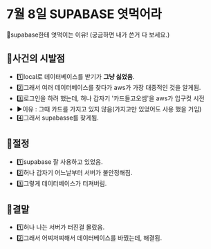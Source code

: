 # 7월 8일 SUPABASE 엿먹어라
🖕supabase한테 엿먹이는 이유! (궁금하면 내가 쓴거 다 보세요.)

## 🔳사건의 시발점
- 1️⃣local로 데이터베이스를 받기가 **그냥 싫었음**.
- 2️⃣그래서 여러 데이터베이스를 찾다가 aws가 가장 대중적인 것을 알게됨.
- 3️⃣로그인을 하려 했는데, 허나 갑자기 '카드들고오셈'을 aws가 입구컷 시전
- ▶️이유 : 그때 카드를 가지고 있지 않음(가지고만 있었어도 사용 했을 거임)
- 4️⃣그래서 supabasse를 찾게됨. 

## 🔳절정
- 1️⃣supabase 잘 사용하고 있었음.
- 2️⃣허나 갑자기 어느날부터 서버가 불안정해짐.
- 3️⃣그렇게 데이터베이스가 터져버림.

## 🔳결말
- 1️⃣허나 나는 서버가 터진걸 몰랐음.
- 2️⃣그래서 어찌저찌해서 데이터베이스를 바꿨는데, 해결됨.